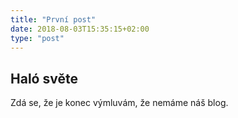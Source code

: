 ```yaml
---
title: "První post"
date: 2018-08-03T15:35:15+02:00
type: "post"
---
```


## Haló světe

Zdá se, že je konec výmluvám, že nemáme náš blog.
